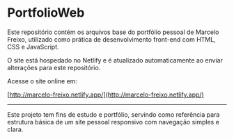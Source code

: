 # PortfolioWeb
Este repositório contém os arquivos base do portfólio pessoal de Marcelo Freixo, utilizado como prática de desenvolvimento front-end com HTML, CSS e JavaScript.

O site está hospedado no Netlify e é atualizado automaticamente ao enviar alterações para este repositório.

Acesse o site online em:

[http://marcelo-freixo.netlify.app/](http://marcelo-freixo.netlify.app/)

---

Este projeto tem fins de estudo e portfólio, servindo como referência para estrutura básica de um site pessoal responsivo com navegação simples e clara.
